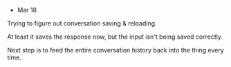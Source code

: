 * Mar 18

Trying to figure out conversation saving & reloading.

At least it saves the response now, but the input isn't being saved correctly.

Next step is to feed the entire conversation history back into the thing every time.
